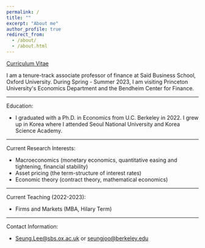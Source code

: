 ```yaml
---
permalink: /
title: ""
excerpt: "About me"
author_profile: true
redirect_from: 
  - /about/
  - /about.html
---
```


[Curriculum Vitae](/files/cv.pdf)




I am a tenure-track associate professor of finance at Saïd Business School, Oxford University. During Spring - Summer 2023, I am visiting Princeton University's Economics Department and the Bendheim Center for Finance.   

-----

Education:

* I graduated with a Ph.D. in Economics from U.C. Berkeley in 2022. I grew up in Korea where I attended Seoul National University and Korea Science Academy.


-----

Current Research Interests:

* Macroeconomics (monetary economics, quantitative easing and tightening, financial stability)
* Asset pricing (the term-structure of interest rates)
* Economic theory (contract theory, mathematical economics)


-----

Current Teaching (2022-2023):

* Firms and Markets (MBA, Hilary Term)


-----

Contact Information:

* Seung.Lee@sbs.ox.ac.uk or seungjoo@berkeley.edu
